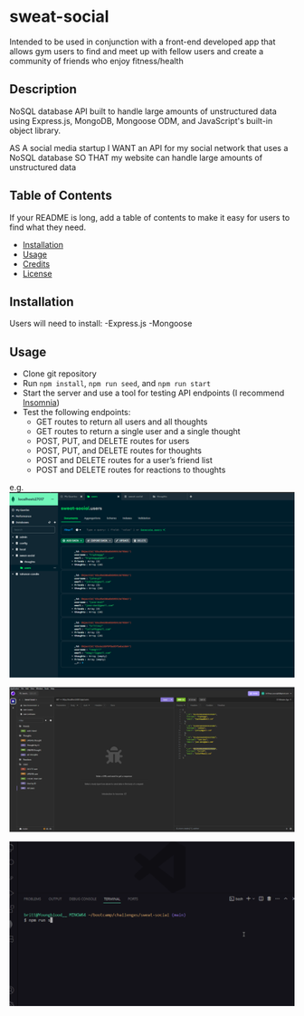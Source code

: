 # sweat-social

Intended to be used in conjunction with a front-end developed app that allows gym users to find and meet up with fellow users and create a community of friends who enjoy fitness/health

## Description
NoSQL database API built to handle large amounts of unstructured data using Express.js, MongoDB, Mongoose ODM, and JavaScript's built-in object library.

AS A social media startup
I WANT an API for my social network that uses a NoSQL database
SO THAT my website can handle large amounts of unstructured data

## Table of Contents

If your README is long, add a table of contents to make it easy for users to find what they need.

- [Installation](#installation)
- [Usage](#usage)
- [Credits](#credits)
- [License](#license)

## Installation

Users will need to install:
-Express.js
-Mongoose

## Usage

- Clone git repository
- Run ```npm install```, ```npm run seed```, and ```npm run start```
- Start the server and use a tool for testing API endpoints (I recommend [Insomnia](https://insomnia.rest/download))
- Test the following endpoints:
  - GET routes to return all users and all thoughts
  - GET routes to return a single user and a single thought
  - POST, PUT, and DELETE routes for users
  - POST, PUT, and DELETE routes for thoughts
  - POST and DELETE routes for a user’s friend list
  - POST and DELETE routes for reactions to thoughts

e.g.
![demo-MongoDB](img/mongoDB-demo.png)


![demo-insomnia](img/insomnia-demo.png)


![Demo](img/sweat-social-demo.gif)
    

